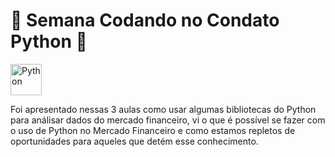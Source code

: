 # 📅 Semana Codando no Condato Python 🐍 

<img align="center" alt="Python" src="https://cdn.picpng.com/logo/language-logo-python-44976.png" style="height:50px; width:auto" target="_blank">

Foi apresentado nessas 3 aulas como usar algumas bibliotecas do Python para análisar dados do mercado financeiro, vi o que é possível se fazer com o uso de Python no Mercado Financeiro e como estamos repletos de oportunidades para aqueles que detém esse conhecimento.
